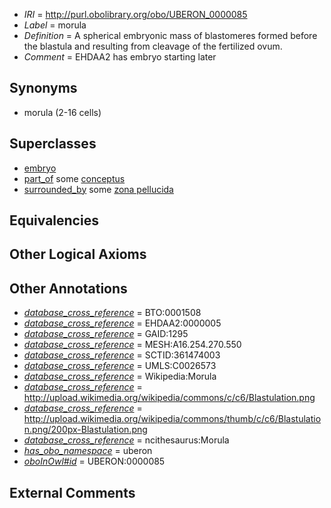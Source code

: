  * *IRI* = http://purl.obolibrary.org/obo/UBERON_0000085
 * *Label* = morula
 * *Definition* = A spherical embryonic mass of blastomeres formed before the blastula and resulting from cleavage of the fertilized ovum.
 * *Comment* = EHDAA2 has embryo starting later

## Synonyms

 * morula (2-16 cells)

## Superclasses

 * [embryo](../../UBERON/22/UBERON_0000922.md)
 * [part_of](../../BFO/50/BFO_0000050.md) some [conceptus](../../UBERON/16/UBERON_0004716.md)
 * [surrounded_by](../../RO/19/RO_0002219.md) some [zona pellucida](../../UBERON/86/UBERON_0000086.md)

## Equivalencies


## Other Logical Axioms


## Other Annotations

 * *[database_cross_reference](../../ef/oboInOwl#hasDbXref.md)* = BTO:0001508
 * *[database_cross_reference](../../ef/oboInOwl#hasDbXref.md)* = EHDAA2:0000005
 * *[database_cross_reference](../../ef/oboInOwl#hasDbXref.md)* = GAID:1295
 * *[database_cross_reference](../../ef/oboInOwl#hasDbXref.md)* = MESH:A16.254.270.550
 * *[database_cross_reference](../../ef/oboInOwl#hasDbXref.md)* = SCTID:361474003
 * *[database_cross_reference](../../ef/oboInOwl#hasDbXref.md)* = UMLS:C0026573
 * *[database_cross_reference](../../ef/oboInOwl#hasDbXref.md)* = Wikipedia:Morula
 * *[database_cross_reference](../../ef/oboInOwl#hasDbXref.md)* = http://upload.wikimedia.org/wikipedia/commons/c/c6/Blastulation.png
 * *[database_cross_reference](../../ef/oboInOwl#hasDbXref.md)* = http://upload.wikimedia.org/wikipedia/commons/thumb/c/c6/Blastulation.png/200px-Blastulation.png
 * *[database_cross_reference](../../ef/oboInOwl#hasDbXref.md)* = ncithesaurus:Morula
 * *[has_obo_namespace](../../ce/oboInOwl#hasOBONamespace.md)* = uberon
 * *[oboInOwl#id](../../id/oboInOwl#id.md)* = UBERON:0000085

## External Comments

